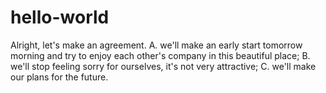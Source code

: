 # hello-world

Alright, let's make an agreement. 
A. we'll make an early start tomorrow morning and try to enjoy each other's company in this beautiful place; 
B. we'll stop feeling sorry for ourselves, it's not very attractive; 
C. we'll make our plans for the future.

